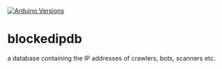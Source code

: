 [![Arduino Versions](https://img.shields.io/badge/Linux-iptables-orange)](https://www.netfilter.org/projects/iptables/index.html)<br />

# blockedipdb
a database containing the IP addresses of crawlers, bots, scanners etc.
